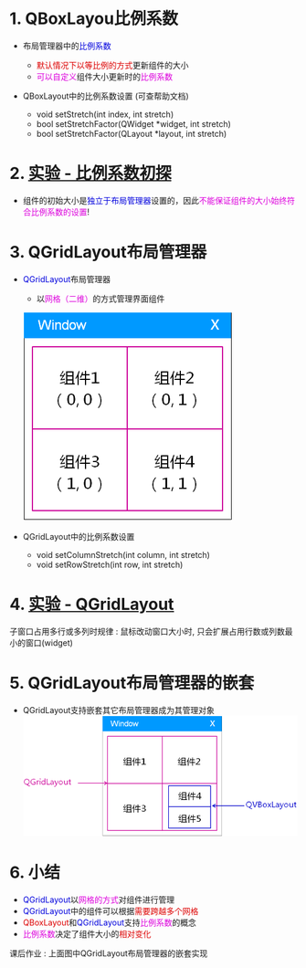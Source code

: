 # 1. QBoxLayou比例系数
- 布局管理器中的<font color=#00d>比例系数</font>
    - <font color=#d00>默认情况下以等比例的方式</font>更新组件的大小
    - <font color=#d0d>可以自定义</font>组件大小更新时的<font color=#d0d>比例系数</font>

- QBoxLayout中的比例系数设置 (可查帮助文档)
    - void setStretch(int index, int stretch)
    - bool setStretchFactor(QWidget *widget, int stretch)
    - bool setStretchFactor(QLayout *layout, int stretch)

# 2. [<u>实验 - 比例系数初探</u>](code/023_Layout_manager_2)

- 组件的初始大小是<font color=#00d>独立于布局管理器</font>设置的，因此<font color=#d0d>不能保证组件的大小始终符合比例系数的设置</font>!

# 3. QGridLayout布局管理器
- <font color=#00d>QGridLayout</font>布局管理器
    - 以<font color=#d0d>网格（二维）</font>的方式管理界面组件

    ![](vx_images/023_1.png)

- QGridLayout中的比例系数设置
    - void setColumnStretch(int column, int stretch)
    - void setRowStretch(int row, int stretch)

# 4. [<u>实验 - QGridLayout</u>](code/023_Layout_manager_2)
子窗口占用多行或多列时规律 : 鼠标改动窗口大小时, 只会扩展占用行数或列数最小的窗口(widget)

# 5. QGridLayout布局管理器的嵌套
- QGridLayout支持嵌套其它布局管理器成为其管理对象
![](vx_images/023_2.png)

# 6. 小结
- <font color=#00d>QGridLayout</font>以<font color=#d0d>网格的方式</font>对组件进行管理
- <font color=#00d>QGridLayout</font>中的组件可以根据<font color=#d00>需要跨越多个网格</font>
- <font color=#d00>QBoxLayout</font>和<font color=#00d>QGridLayout</font>支持<font color=#d0d>比例系数</font>的概念
- <font color=#d0d>比例系数</font>决定了组件大小的<font color=#d00>相对变化</font>

课后作业 :
上面图中QGridLayout布局管理器的嵌套实现